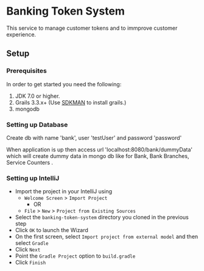 # Banking Token System
This service to manage customer tokens and to immprove customer experience.

## Setup

### Prerequisites

In order to get started you need the following:

1. JDK 7.0 or higher.
2. Grails 3.3.x+ (Use [SDKMAN](http://sdkman.io/install.html) to install grails.)
3. mongodb

### Setting up Database
Create db with name 'bank', user 'testUser' and password 'password'

When application is up then access url 'localhost:8080/bank/dummyData' which will create dummy data in mongo db like for Bank, Bank Branches, Service Counters .

### Setting up IntelliJ

- Import the project in your IntelliJ using 
    -  `Welcome Screen` > `Import Project` 
        - OR 
    - `File` > `New` > `Project from Existing Sources`
- Select the `banking-token-system` directory you cloned in the previous step 
- Click `OK` to launch the Wizard
- On the first screen, select `Import project from external model` and then select `Gradle`
- Click `Next`
- Point the `Gradle Project` option to `build.gradle`
- Click `Finish`
